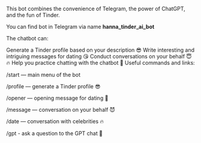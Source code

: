 This bot combines the convenience of Telegram, the power of ChatGPT, and the fun of Tinder.


You can find bot in Telegram via name **hanna_tinder_ai_bot**



The chatbot can:

Generate a Tinder profile based on your description 😎
Write interesting and intriguing messages for dating 😘
Conduct conversations on your behalf 😇🔥
Help you practice chatting with the chatbot 🥰
Useful commands and links:

/start — main menu of the bot

/profile — generate a Tinder profile 😎

/opener — opening message for dating 🥰

/message — conversation on your behalf 😈

/date — conversation with celebrities 🔥

/gpt - ask a question to the GPT chat 🧠
